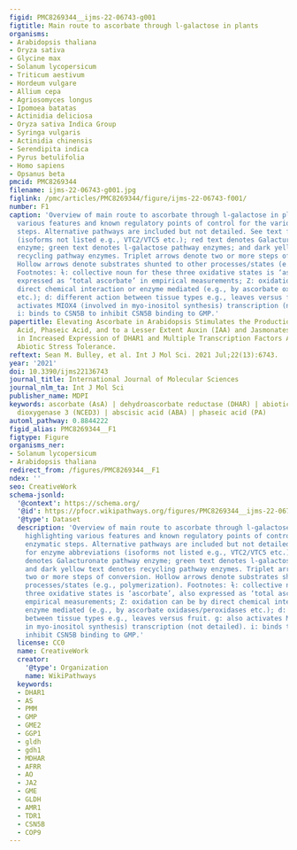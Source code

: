 ```yaml
---
figid: PMC8269344__ijms-22-06743-g001
figtitle: Main route to ascorbate through l-galactose in plants
organisms:
- Arabidopsis thaliana
- Oryza sativa
- Glycine max
- Solanum lycopersicum
- Triticum aestivum
- Hordeum vulgare
- Allium cepa
- Agriosomyces longus
- Ipomoea batatas
- Actinidia deliciosa
- Oryza sativa Indica Group
- Syringa vulgaris
- Actinidia chinensis
- Serendipita indica
- Pyrus betulifolia
- Homo sapiens
- Opsanus beta
pmcid: PMC8269344
filename: ijms-22-06743-g001.jpg
figlink: /pmc/articles/PMC8269344/figure/ijms-22-06743-f001/
number: F1
caption: 'Overview of main route to ascorbate through l-galactose in plants highlighting
  various features and known regulatory points of control for the various enzymatic
  steps. Alternative pathways are included but not detailed. See text for enzyme abbreviations
  (isoforms not listed e.g., VTC2/VTC5 etc.); red text denotes Galacturonate pathway
  enzyme; green text denotes l-galactose pathway enzymes; and dark yellow text denotes
  recycling pathway enzymes. Triplet arrows denote two or more steps of conversion.
  Hollow arrows denote substrates shunted to other processes/states (e.g., polymerization).
  Footnotes: ɫ: collective noun for these three oxidative states is ‘ascorbate’, also
  expressed as ‘total ascorbate’ in empirical measurements; Z: oxidation can be by
  direct chemical interaction or enzyme mediated (e.g., by ascorbate oxidases/peroxidases
  etc.); d: different action between tissue types e.g., leaves versus fruit. g: also
  activates MIOX4 (involved in myo-inositol synthesis) transcription (not detailed).
  i: binds to CSN5B to inhibit CSN5B binding to GMP.'
papertitle: Elevating Ascorbate in Arabidopsis Stimulates the Production of Abscisic
  Acid, Phaseic Acid, and to a Lesser Extent Auxin (IAA) and Jasmonates, Resulting
  in Increased Expression of DHAR1 and Multiple Transcription Factors Associated with
  Abiotic Stress Tolerance.
reftext: Sean M. Bulley, et al. Int J Mol Sci. 2021 Jul;22(13):6743.
year: '2021'
doi: 10.3390/ijms22136743
journal_title: International Journal of Molecular Sciences
journal_nlm_ta: Int J Mol Sci
publisher_name: MDPI
keywords: ascorbate (AsA) | dehydroascorbate reductase (DHAR) | abiotic stress | 9-cis-epoxycarotenoid
  dioxygenase 3 (NCED3) | abscisic acid (ABA) | phaseic acid (PA)
automl_pathway: 0.8844222
figid_alias: PMC8269344__F1
figtype: Figure
organisms_ner:
- Solanum lycopersicum
- Arabidopsis thaliana
redirect_from: /figures/PMC8269344__F1
ndex: ''
seo: CreativeWork
schema-jsonld:
  '@context': https://schema.org/
  '@id': https://pfocr.wikipathways.org/figures/PMC8269344__ijms-22-06743-g001.html
  '@type': Dataset
  description: 'Overview of main route to ascorbate through l-galactose in plants
    highlighting various features and known regulatory points of control for the various
    enzymatic steps. Alternative pathways are included but not detailed. See text
    for enzyme abbreviations (isoforms not listed e.g., VTC2/VTC5 etc.); red text
    denotes Galacturonate pathway enzyme; green text denotes l-galactose pathway enzymes;
    and dark yellow text denotes recycling pathway enzymes. Triplet arrows denote
    two or more steps of conversion. Hollow arrows denote substrates shunted to other
    processes/states (e.g., polymerization). Footnotes: ɫ: collective noun for these
    three oxidative states is ‘ascorbate’, also expressed as ‘total ascorbate’ in
    empirical measurements; Z: oxidation can be by direct chemical interaction or
    enzyme mediated (e.g., by ascorbate oxidases/peroxidases etc.); d: different action
    between tissue types e.g., leaves versus fruit. g: also activates MIOX4 (involved
    in myo-inositol synthesis) transcription (not detailed). i: binds to CSN5B to
    inhibit CSN5B binding to GMP.'
  license: CC0
  name: CreativeWork
  creator:
    '@type': Organization
    name: WikiPathways
  keywords:
  - DHAR1
  - AS
  - PMM
  - GMP
  - GME2
  - GGP1
  - gldh
  - gdh1
  - MDHAR
  - AFRR
  - AO
  - JA2
  - GME
  - GLDH
  - AMR1
  - TDR1
  - CSN5B
  - COP9
---
```

